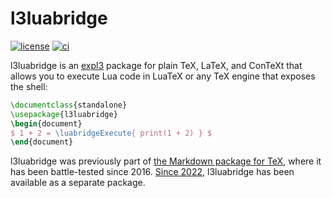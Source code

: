 # l3luabridge

 [![license](https://img.shields.io/github/license/witiko/markdown)](LICENSE)
 [![ci](https://github.com/witiko/l3luabridge/actions/workflows/main.yml/badge.svg)][4]

l3luabridge is an [expl3][1] package for plain TeX, LaTeX, and ConTeXt that
allows you to execute Lua code in LuaTeX or any TeX engine that exposes the
shell:

``` tex
\documentclass{standalone}
\usepackage{l3luabridge}
\begin{document}
$ 1 + 2 = \luabridgeExecute{ print(1 + 2) } $
\end{document}
```

l3luabridge was previously part of [the Markdown package for TeX][2], where it
has been battle-tested since 2016. [Since 2022][3], l3luabridge has been
available as a separate package.

 [1]: http://mirrors.ctan.org/macros/latex/contrib/l3kernel/expl3.pdf
 [2]: https://www.ctan.org/pkg/markdown
 [3]: https://github.com/witiko/markdown/pull/141
 [4]: https://github.com/Witiko/l3luabridge/actions
